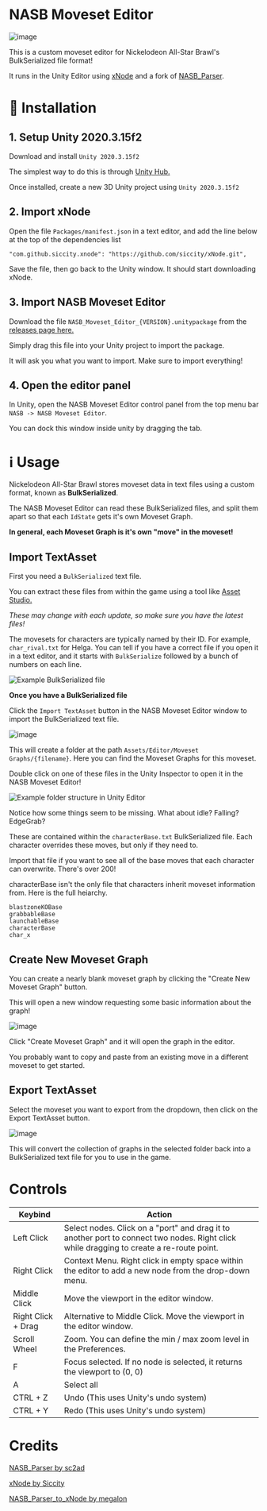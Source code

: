 # NASB Moveset Editor

![image](https://user-images.githubusercontent.com/27714637/143726563-3632a7b1-657a-4b45-9083-72d235d5ab7e.png)

This is a custom moveset editor for Nickelodeon All-Star Brawl's BulkSerialized file format!

It runs in the Unity Editor using [xNode](https://github.com/Siccity/xNode) and a fork of [NASB_Parser](https://github.com/sc2ad/NASB_Parser).

# 🚀 Installation

## 1. Setup Unity 2020.3.15f2
Download and install `Unity 2020.3.15f2`

The simplest way to do this is through [Unity Hub.](https://unity3d.com/get-unity/download)

Once installed, create a new 3D Unity project using `Unity 2020.3.15f2`

## 2. Import xNode

Open the file `Packages/manifest.json` in a text editor, and add the line below at the top of the dependencies list

```
"com.github.siccity.xnode": "https://github.com/siccity/xNode.git",
```
Save the file, then go back to the Unity window. It should start downloading xNode.

## 3. Import NASB Moveset Editor

Download the file `NASB_Moveset_Editor_{VERSION}.unitypackage` from the [releases page here.](https://github.com/megalon/nasb-moveset-editor/releases/latest) 

Simply drag this file into your Unity project to import the package.

It will ask you what you want to import. Make sure to import everything!

## 4. Open the editor panel
In Unity, open the NASB Moveset Editor control panel from the top menu bar `NASB -> NASB Moveset Editor`.

You can dock this window inside unity by dragging the tab.

# ℹ Usage

Nickelodeon All-Star Brawl stores moveset data in text files using a custom format, known as **BulkSerialized**.

The NASB Moveset Editor can read these BulkSerialized files, and split them apart so that each `IdState` gets it's own Moveset Graph.

**In general, each Moveset Graph is it's own "move" in the moveset!**

## Import TextAsset

First you need a `BulkSerialized` text file.

You can extract these files from within the game using a tool like [Asset Studio.](https://github.com/Perfare/AssetStudio)

*These may change with each update, so make sure you have the latest files!*

The movesets for characters are typically named by their ID. For example, `char_rival.txt` for Helga. You can tell if you have a correct file if you open it in a text editor, and it starts with `BulkSerialize` followed by a bunch of numbers on each line.

![Example BulkSerialized file](https://user-images.githubusercontent.com/27714637/143726738-68d888c8-3fc7-4d78-b1df-c389549f3cef.png)

**Once you have a BulkSerialized file**

Click the `Import TextAsset` button in the NASB Moveset Editor window to import the BulkSerialized text file.

![image](https://user-images.githubusercontent.com/27714637/143727397-3a0f87ad-92b7-4b44-8046-526d06a132d6.png)

This will create a folder at the path `Assets/Editor/Moveset Graphs/{filename}`. Here you can find the Moveset Graphs for this moveset.

Double click on one of these files in the Unity Inspector to open it in the NASB Moveset Editor!

![Example folder structure in Unity Editor](https://user-images.githubusercontent.com/27714637/143726775-bb8d0924-0219-4f91-8192-359565123d36.png)

Notice how some things seem to be missing. What about idle? Falling? EdgeGrab?

These are contained within the `characterBase.txt` BulkSerialized file. Each character overrides these moves, but only if they need to.

Import that file if you want to see all of the base moves that each character can overwrite. There's over 200!

characterBase isn't the only file that characters inherit moveset information from. Here is the full heiarchy.
```
blastzoneKOBase
grabbableBase
launchableBase
characterBase
char_x
```
## Create New Moveset Graph

You can create a nearly blank moveset graph by clicking the "Create New Moveset Graph" button.

This will open a new window requesting some basic information about the graph!

![image](https://user-images.githubusercontent.com/27714637/143726851-c9759969-e54c-4a43-a1f9-c1e0bef72e9e.png)

Click "Create Moveset Graph" and it will open the graph in the editor.

You probably want to copy and paste from an existing move in a different moveset to get started.

## Export TextAsset

Select the moveset you want to export from the dropdown, then click on the Export TextAsset button.

![image](https://user-images.githubusercontent.com/27714637/143726984-7260cf87-b51e-4fe4-9d7a-3744353e7836.png)

This will convert the collection of graphs in the selected folder back into a BulkSerialized text file for you to use in the game.

# Controls

| Keybind | Action |
|----|----|
| Left Click | Select nodes. Click on a "port" and drag it to another port to connect two nodes. Right click while dragging to create a re-route point. |
| Right Click | Context Menu. Right click in empty space within the editor to add a new node from the drop-down menu. |
| Middle Click | Move the viewport in the editor window. |
| Right Click + Drag | Alternative to Middle Click. Move the viewport in the editor window. |
| Scroll Wheel | Zoom. You can define the min / max zoom level in the Preferences. |  
| F | Focus selected. If no node is selected, it returns the viewport to (0, 0) |
| A | Select all |
| CTRL + Z | Undo (This uses Unity's undo system) |
| CTRL + Y | Redo (This uses Unity's undo system) |

# Credits

[NASB_Parser by sc2ad](https://github.com/sc2ad/NASB_Parser)

[xNode by Siccity](https://github.com/Siccity/xNode)

[NASB_Parser_to_xNode by megalon](https://github.com/megalon/NASB_Parser_to_xNode)
